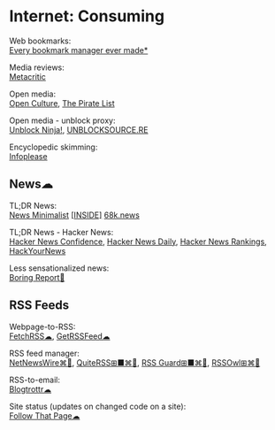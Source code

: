 # Internet: Consuming

Web bookmarks:  
[Every bookmark manager ever made*](https://bookmarkos.com/every-bookmark-manager-ever-made)

Media reviews:  
[Metacritic](https://www.metacritic.com/)

Open media:  
[Open Culture](https://www.openculture.com/),
[The Pirate List](https://thepiratelist.com/)

Open media - unblock proxy:  
[Unblock Ninja!](https://unblockninja.com/),
[UNBLOCKSOURCE.RE](https://unblocksource.re/)

Encyclopedic skimming:  
[Infoplease](https://www.infoplease.com/)

## News☁

TL;DR News:  
[News Minimalist](https://www.newsminimalist.com/)
[[INSIDE]](https://inside.com/)
[68k.news](http://68k.news/)

TL;DR News - Hacker News:  
[Hacker News Confidence](http://hn.elijames.org/),
[Hacker News Daily](https://www.daemonology.net/hn-daily/),
[Hacker News Rankings](https://hnrankings.info/),
[HackYourNews](https://hackyournews.com/)

Less sensationalized news:  
[Boring Report🍎](https://www.boringreport.org/)

## RSS Feeds

Webpage-to-RSS:  
[FetchRSS☁](https://fetchrss.com/),
[GetRSSFeed☁](https://getrssfeed.com/)

RSS feed manager:  
[NetNewsWire⌘🍎](https://netnewswire.com/),
[QuiteRSS⊞■⌘🐧](https://quiterss.org/),
[RSS Guard⊞■⌘🐧](https://github.com/martinrotter/rssguard),
[RSSOwl⊞⌘🐧](https://www.rssowl.org/)

RSS-to-email:  
[Blogtrottr☁](https://blogtrottr.com)

Site status (updates on changed code on a site):  
[Follow That Page☁](https://www.followthatpage.com/)
